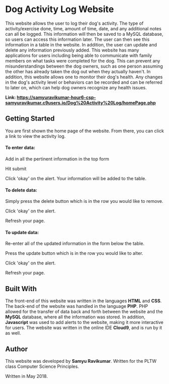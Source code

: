 # Dog Activity Log Website

  This website allows the user to log their dog's activity. The type of activity/exercise done, time, amount of time, date, and any additional notes can all be logged. This information will then be saved to a MySQL database, so users can access this information later. The user can then see this information in a table in the website. In addition, the user can update and delete any information previously added. This website has many applications for users including being able to communicate with family members on what tasks were completed for the dog. This can prevent any misunderstandings between the dog owners, such as one person assuming the other has already taken the dog out when they actually haven't. In addition, this website allows one to monitor their dog's health. Any changes in the dog's activity level or behaviors can be recorded and can be referred to later on, which can help dog owners recognize any health issues. 
  
**Link: https://samyuravikumar-hour6-csp-samyuravikumar.c9users.io/Dog%20Activity%20Log/homePage.php**
  
 ## Getting Started
 You are first shown the home page of the website. From there, you can click a link to view the activity log.
 
 #### To enter data:
 Add in all the pertinent information in the top form
 
 Hit submit
 
 Click 'okay' on the alert. Your information will be added to the table.
 
 #### To delete data:
 Simply press the delete button which is in the row you would like to remove.
 
 Click 'okay' on the alert.
 
 Refresh your page.
 
 #### To update data:
 Re-enter all of the updated information in the form below the table.
 
 Press the update button which is in the row you would like to alter.
 
 Click 'okay' on the alert.
 
 Refresh your page.
 
## Built With
The front-end of this website was written in the languages **HTML** and **CSS**. The back-end of the website was handled in the language **PHP**. PHP allowed for the transfer of data back and forth between the website and the **MySQL** database, where all the information was stored. In addition, **Javascript** was used to add alerts to the website, making it more interactive for users. The website was written in the online IDE **Cloud9**, and is run by it as well.

## Author
This website was developed by **Samyu Ravikumar**. Written for the PLTW class Computer Science Principles. 

Written in May 2018.
